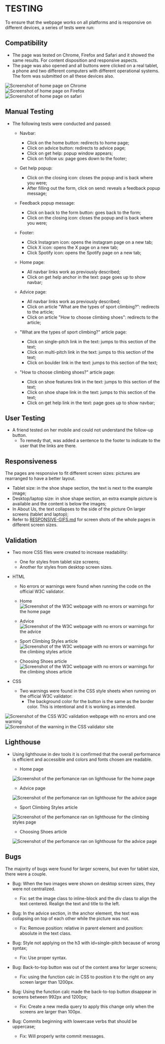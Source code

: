 # TESTING

To ensure that the webpage works on all platforms and is responsive on different devices, a series of tests were run:

## Compatibility

* The page was tested on Chrome, Firefox and Safari and it showed the same results. For content disposition and responsive aspects.
* The page was also opened and all buttons were clicked on a real tablet, a phone and two different computers with different operational systems. The form was submitted on all these devices also.

![Screenshot of home page on Chrome](assets/images-doc/chrome-test.png)
![Screenshot of home page on Firefox](assets/images-doc/firefox-test.png)
![Screenshot of home page on safari](assets/images-doc/safari-test.png)


## Manual Testing

+ The following tests were conducted and passed:

    * Navbar:
        - Click on the home button: redirects to home page;
        - Click on advice button: redirects to advice page;
        - Click on get help: popup window appears;
        - Click on follow us: page goes down to the footer;

    * Get help popup:
        - Click on the closing icon: closes the popup and is back where you were;
        - After filling out the form, click on send: reveals a feedback popup message;

    * Feedback popup message:
        - Click on back to the form button: goes back to the form;
        - Click on the closing icon: closes the popup and is back where you were;

    * Footer:
        - Click Instagram icon: opens the instagram page on a new tab;
        - Click X icon: opens the X page on a new tab;
        - Click Spotify icon: opens the Spotify page on a new tab;

    * Home page: 
        - All navbar links work as previously described;
        - Click on get help anchor in the text: page goes up to show navbar;

    * Advice page:
        - All navbar links work as previously described;
        - Click on article "What are the types of sport climbing?": redirects to the article;
        - Click on article "How to choose climbing shoes": redirects to the article;

    * "What are the types of sport climbing?" article page:
        - Click on single-pitch link in the text: jumps to this section of the text;
        - Click on multi-pitch link in the text: jumps to this section of the text;
        - Click on boulder link in the text: jumps to this section of the text;

     * "How to choose climbing shoes?" article page:
        - Click on shoe features link in the text: jumps to this section of the text;
        - Click on shoe shape link in the text: jumps to this section of the text;
        - Click on get help link in the text: page goes up to show navbar;


## User Testing

* A friend tested on her mobile and could not understand the follow-up button.
    - To remedy that, was added a sentence to the footer to indicate to the user that the links are there.

## Responsiveness

The pages are responsive to fit different screen sizes: pictures are rearranged to have a better layout.

* Tablet size: in the shoe shape section, the text is next to the example image;
* Desktop/laptop size: in shoe shape section, an extra example picture is available and the content is below the images;
* In About Us, the text collapses to the side of the picture On larger screens (tablet and laptop);
* Refer to [RESPONSIVE-GIFS.md](RESPONSIVE-GIFS.md) for screen shots of the whole pages in different screen sizes.

## Validation

* Two more CSS files were created to increase readability:
    - One for styles from tablet size screens;
    - Another for styles from desktop screen sizes.

* HTML
    - No errors or warnings were found when running the code on the official W3C validator.

    - Home
    ![Screenshot of the W3C webpage with no errors or warnings for the home page](assets/images-doc/validation-html-index.png)

    - Advice
    ![Screenshot of the W3C webpage with no errors or warnings for the advice](assets/images-doc/validation-html-advice.png)
    
    - Sport Climbing Styles article
    ![Screenshot of the W3C webpage with no errors or warnings for the climbing styles article](assets/images-doc/validation-html-article-styles.png)
    
    - Choosing Shoes article
    ![Screenshot of the W3C webpage with no errors or warnings for the climbing shoes article](assets/images-doc/validation-html-article-shoes.png)

* CSS
    - Two warnings were found in the CSS style sheets when running on the official W3C validator:
        + The background color for the button is the same as the border color. This is intentional and it is working as intended. 

![Screenshot of the CSS W3C validation webpage with no errors and one warning](assets/images-doc/validation-css.png)
![Screenshot of the warning in the CSS validator site](assets/images-doc/warning.png)

## Lighthouse

* Using lighthouse in dev tools it is confirmed that the overall performance is efficient and accessible and colors and fonts chosen are readable.

    - Home page

    ![Screenshot of the perfomance ran on lighthouse for the home page](assets/images-doc/performance-index.png)

    - Advice page

    ![Screenshot of the perfomance ran on lighthouse for the advice page](assets/images-doc/performance-advice.png)

    - Sport Climbing Styles article

    ![Screenshot of the perfomance ran on lighthouse for the climbing styles page](assets/images-doc/performance-style-article.png)

    - Choosing Shoes article

    ![Screenshot of the perfomance ran on lighthouse for the advice page](assets/images-doc/performance-shoes-article.png)

## Bugs

The majority of bugs were found for larger screens, but even for tablet size, there were a couple.

* Bug: When the two images were shown on desktop screen sizes, they were not centralized. 
    - Fix: set the image class to inline-block and the div class to align the text centered. Realign the text and title to the left.

* Bug: In the advice section, in the anchor element, the text was collapsing on top of each other while the picture was not.
    - Fix: Remove position: relative in parent element and position: absolute in the text class.

* Bug: Style not applying on the h3 with id=single-pitch because of wrong syntax;
    - Fix: Use proper syntax.

* Bug: Back-to-top button was out of the content area for larger screens;
    - Fix: using the function calc in CSS to position it to the right on any screen larger than 1200px.

* Bug: Using the function calc made the back-to-top button disappear in screens between 992px and 1200px;
    - Fix: Create a new media query to apply this change only when the screens are larger than 100px.

* Bug: Commits beginning with lowercase verbs that should be uppercase;
    - Fix: Will properly write commit messages.


